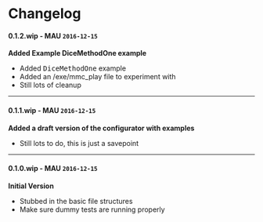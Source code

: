 # Changelog

#### 0.1.2.wip - MAU `2016-12-15`  
**Added Example DiceMethodOne example**

* Added <tt>DiceMethodOne</tt> example
* Added an /exe/mmc_play file to experiment with
* Still lots of cleanup
        
---

#### 0.1.1.wip - MAU `2016-12-15`  
**Added a draft version of the configurator with examples**

* Still lots to do, this is just a savepoint
        
---

#### 0.1.0.wip - MAU `2016-12-15`  
**Initial Version**

* Stubbed in the basic file structures
* Make sure dummy tests are running properly




